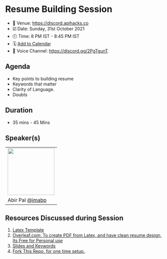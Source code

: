 # Resume Building Session

  - 📍 Venue: https://discord.apihacks.co
  - ☑️ Date: Sunday, 31st October 2021
  - 🕗 Time: 8 PM IST - 8:45 PM IST
  - 🗓 [Add to Calendar](https://calendar.google.com/calendar/u/0/r/eventedit?text=Resume+Building+%7C+IST+ZONE+%7C+API+Hacks+Discord&location=https://discord.apihacks.co&dates=20211031T143000Z/20211031T151500Z)
  - 📢 Voice Channel: https://discord.gg/2PgTgunT

## Agenda

  - Key points to building resume
  - Keywords that matter
  - Clarity of Language.
  - Doubts

## Duration

  - 35 mins - 45 Mins

## Speaker(s)

<table>
  <tr>
  <td>
    <img src="https://avatars.githubusercontent.com/u/53480076?v=4" height="150px" width="150px"/>
    </td>
  </tr>
  <tr>
    <td>
  Abir Pal
      <a href="https://github.com/imabp">@imabp </a>
    </td>  </tr>
</table>


## Resources Discussed during Session

1. [Latex Template](https://github.com/Tech-Phantoms/community/blob/main/sessions/october/resume_building_resources/latex_template.tex)
2. [Overleaf.com: To create PDF from Latex, and have clean resume design, Its Free for Personal use](https://overleaf.com)
3. [Slides and Keywords](https://slides.com/abirpal-1/resume-building-session)
4. [Fork This Repo, for one time setup.](https://github.com/imabp/resume)
